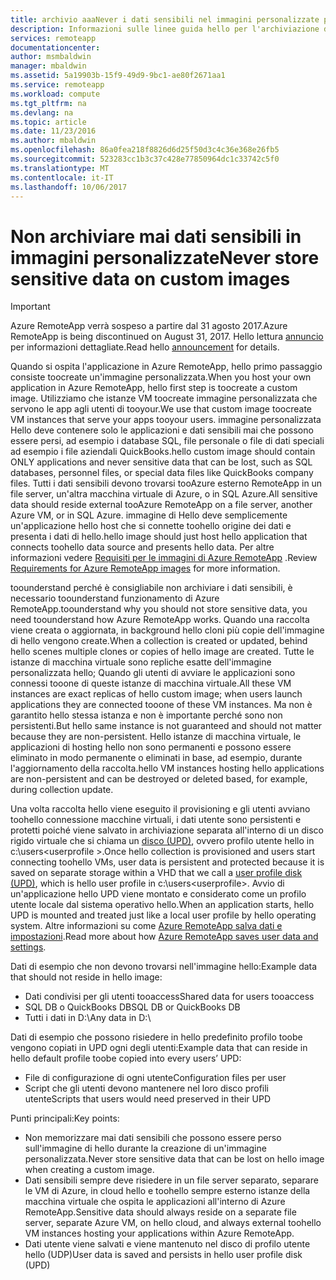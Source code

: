 ```yaml
---
title: archivio aaaNever i dati sensibili nel immagini personalizzate per Azure RemoteApp | Documenti Microsoft
description: Informazioni sulle linee guida hello per l'archiviazione dei dati in immagini personalizzate in Azure RemoteApp
services: remoteapp
documentationcenter: 
author: msmbaldwin
manager: mbaldwin
ms.assetid: 5a19903b-15f9-49d9-9bc1-ae80f2671aa1
ms.service: remoteapp
ms.workload: compute
ms.tgt_pltfrm: na
ms.devlang: na
ms.topic: article
ms.date: 11/23/2016
ms.author: mbaldwin
ms.openlocfilehash: 86a0fea218f8826d6d25f50d3c4c36e368e26fb5
ms.sourcegitcommit: 523283cc1b3c37c428e77850964dc1c33742c5f0
ms.translationtype: MT
ms.contentlocale: it-IT
ms.lasthandoff: 10/06/2017
---
```

# <a name="never-store-sensitive-data-on-custom-images"></a><span data-ttu-id="1fc8c-103">Non archiviare mai dati sensibili in immagini personalizzate</span><span class="sxs-lookup"><span data-stu-id="1fc8c-103">Never store sensitive data on custom images</span></span>
> [!IMPORTANT]
> <span data-ttu-id="1fc8c-104">Azure RemoteApp verrà sospeso a partire dal 31 agosto 2017.</span><span class="sxs-lookup"><span data-stu-id="1fc8c-104">Azure RemoteApp is being discontinued on August 31, 2017.</span></span> <span data-ttu-id="1fc8c-105">Hello lettura [annuncio](https://go.microsoft.com/fwlink/?linkid=821148) per informazioni dettagliate.</span><span class="sxs-lookup"><span data-stu-id="1fc8c-105">Read hello [announcement](https://go.microsoft.com/fwlink/?linkid=821148) for details.</span></span>
> 
> 

<span data-ttu-id="1fc8c-106">Quando si ospita l'applicazione in Azure RemoteApp, hello primo passaggio consiste toocreate un'immagine personalizzata.</span><span class="sxs-lookup"><span data-stu-id="1fc8c-106">When you host your own application in Azure RemoteApp, hello first step is toocreate a custom image.</span></span> <span data-ttu-id="1fc8c-107">Utilizziamo che istanze VM toocreate immagine personalizzata che servono le app agli utenti di tooyour.</span><span class="sxs-lookup"><span data-stu-id="1fc8c-107">We use that custom image toocreate VM instances that serve your apps tooyour users.</span></span> <span data-ttu-id="1fc8c-108">immagine personalizzata Hello deve contenere solo le applicazioni e dati sensibili mai che possono essere persi, ad esempio i database SQL, file personale o file di dati speciali ad esempio i file aziendali QuickBooks.</span><span class="sxs-lookup"><span data-stu-id="1fc8c-108">hello custom image should contain ONLY applications and never sensitive data that can be lost, such as SQL databases, personnel files, or special data files like QuickBooks company files.</span></span> <span data-ttu-id="1fc8c-109">Tutti i dati sensibili devono trovarsi tooAzure esterno RemoteApp in un file server, un'altra macchina virtuale di Azure, o in SQL Azure.</span><span class="sxs-lookup"><span data-stu-id="1fc8c-109">All sensitive data should reside external tooAzure RemoteApp on a file server, another Azure VM, or in SQL Azure.</span></span> <span data-ttu-id="1fc8c-110">immagine di Hello deve semplicemente un'applicazione hello host che si connette toohello origine dei dati e presenta i dati di hello.</span><span class="sxs-lookup"><span data-stu-id="1fc8c-110">hello image should just host hello application that connects toohello data source and presents hello data.</span></span> <span data-ttu-id="1fc8c-111">Per altre informazioni vedere [Requisiti per le immagini di Azure RemoteApp](remoteapp-imagereqs.md) .</span><span class="sxs-lookup"><span data-stu-id="1fc8c-111">Review [Requirements for Azure RemoteApp images](remoteapp-imagereqs.md) for more information.</span></span> 

<span data-ttu-id="1fc8c-112">toounderstand perché è consigliabile non archiviare i dati sensibili, è necessario toounderstand funzionamento di Azure RemoteApp.</span><span class="sxs-lookup"><span data-stu-id="1fc8c-112">toounderstand why you should not store sensitive data, you need toounderstand how Azure RemoteApp works.</span></span> <span data-ttu-id="1fc8c-113">Quando una raccolta viene creata o aggiornata, in background hello cloni più copie dell'immagine di hello vengono create.</span><span class="sxs-lookup"><span data-stu-id="1fc8c-113">When a collection is created or updated, behind hello scenes multiple clones or copies of hello image are created.</span></span> <span data-ttu-id="1fc8c-114">Tutte le istanze di macchina virtuale sono repliche esatte dell'immagine personalizzata hello; Quando gli utenti di avviare le applicazioni sono connessi tooone di queste istanze di macchina virtuale.</span><span class="sxs-lookup"><span data-stu-id="1fc8c-114">All these VM instances are exact replicas of hello custom image; when users launch applications they are connected tooone of these VM instances.</span></span> <span data-ttu-id="1fc8c-115">Ma non è garantito hello stessa istanza e non è importante perché sono non persistenti.</span><span class="sxs-lookup"><span data-stu-id="1fc8c-115">But hello same instance is not guaranteed and should not matter because they are non-persistent.</span></span> <span data-ttu-id="1fc8c-116">Hello istanze di macchina virtuale, le applicazioni di hosting hello non sono permanenti e possono essere eliminato in modo permanente o eliminati in base, ad esempio, durante l'aggiornamento della raccolta.</span><span class="sxs-lookup"><span data-stu-id="1fc8c-116">hello VM instances hosting hello applications are non-persistent and can be destroyed or deleted based, for example, during collection update.</span></span> 

<span data-ttu-id="1fc8c-117">Una volta raccolta hello viene eseguito il provisioning e gli utenti avviano toohello connessione macchine virtuali, i dati utente sono persistenti e protetti poiché viene salvato in archiviazione separata all'interno di un disco rigido virtuale che si chiama un [disco (UPD)](remoteapp-upd.md), ovvero profilo utente hello in c:\users\<userprofile >.</span><span class="sxs-lookup"><span data-stu-id="1fc8c-117">Once hello collection is provisioned and users start connecting toohello VMs, user data is persistent and protected because it is saved on separate storage within a VHD that we call a [user profile disk (UPD)](remoteapp-upd.md), which is hello user profile in c:\users\<userprofile>.</span></span> <span data-ttu-id="1fc8c-118">Avvio di un'applicazione hello UPD viene montato e considerato come un profilo utente locale dal sistema operativo hello.</span><span class="sxs-lookup"><span data-stu-id="1fc8c-118">When an application starts, hello UPD is mounted and treated just like a local user profile by hello operating system.</span></span> <span data-ttu-id="1fc8c-119">Altre informazioni su come [Azure RemoteApp salva dati e impostazioni](remoteapp-upd.md).</span><span class="sxs-lookup"><span data-stu-id="1fc8c-119">Read more about how [Azure RemoteApp saves user data and settings](remoteapp-upd.md).</span></span>

<span data-ttu-id="1fc8c-120">Dati di esempio che non devono trovarsi nell'immagine hello:</span><span class="sxs-lookup"><span data-stu-id="1fc8c-120">Example data that should not reside in hello image:</span></span>

* <span data-ttu-id="1fc8c-121">Dati condivisi per gli utenti tooaccess</span><span class="sxs-lookup"><span data-stu-id="1fc8c-121">Shared data for users tooaccess</span></span>
* <span data-ttu-id="1fc8c-122">SQL DB o QuickBooks DB</span><span class="sxs-lookup"><span data-stu-id="1fc8c-122">SQL DB or QuickBooks DB</span></span>
* <span data-ttu-id="1fc8c-123">Tutti i dati in D:\\</span><span class="sxs-lookup"><span data-stu-id="1fc8c-123">Any data in D:\\</span></span>

<span data-ttu-id="1fc8c-124">Dati di esempio che possono risiedere in hello predefinito profilo toobe vengono copiati in UPD ogni degli utenti:</span><span class="sxs-lookup"><span data-stu-id="1fc8c-124">Example data that can reside in hello default profile toobe copied into every users’ UPD:</span></span>

* <span data-ttu-id="1fc8c-125">File di configurazione di ogni utente</span><span class="sxs-lookup"><span data-stu-id="1fc8c-125">Configuration files per user</span></span>
* <span data-ttu-id="1fc8c-126">Script che gli utenti devono mantenere nel loro disco profili utente</span><span class="sxs-lookup"><span data-stu-id="1fc8c-126">Scripts that users would need preserved in their UPD</span></span>

<span data-ttu-id="1fc8c-127">Punti principali:</span><span class="sxs-lookup"><span data-stu-id="1fc8c-127">Key points:</span></span>

* <span data-ttu-id="1fc8c-128">Non memorizzare mai dati sensibili che possono essere perso sull'immagine di hello durante la creazione di un'immagine personalizzata.</span><span class="sxs-lookup"><span data-stu-id="1fc8c-128">Never store sensitive data that can be lost on hello image when creating a custom image.</span></span>
* <span data-ttu-id="1fc8c-129">Dati sensibili sempre deve risiedere in un file server separato, separare le VM di Azure, in cloud hello e toohello sempre esterno istanze della macchina virtuale che ospita le applicazioni all'interno di Azure RemoteApp.</span><span class="sxs-lookup"><span data-stu-id="1fc8c-129">Sensitive data should always reside on a separate file server, separate Azure VM, on hello cloud, and always external toohello VM instances hosting your applications within Azure RemoteApp.</span></span> 
* <span data-ttu-id="1fc8c-130">Dati utente viene salvati e viene mantenuto nel disco di profilo utente hello (UDP)</span><span class="sxs-lookup"><span data-stu-id="1fc8c-130">User data is saved and persists in hello user profile disk (UPD)</span></span>

